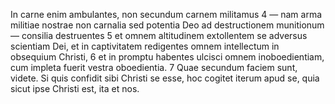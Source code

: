 In carne enim ambulantes, non secundum carnem militamus
4 — nam arma militiae nostrae non carnalia sed potentia Deo ad destructionem munitionum — consilia destruentes
5 et omnem altitudinem extollentem se adversus scientiam Dei, et in captivitatem redigentes omnem intellectum in obsequium Christi,
6 et in promptu habentes ulcisci omnem inoboedientiam, cum impleta fuerit vestra oboedientia.
7 Quae secundum faciem sunt, videte. Si quis confidit sibi Christi se esse, hoc cogitet iterum apud se, quia sicut ipse Christi est, ita et nos.